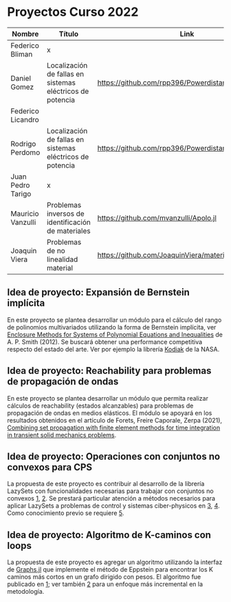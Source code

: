 # Proyectos Curso 2022

|Nombre|Título|Link|
|------|------------------|----|
|Federico Bliman|x||
|Daniel Gomez|Localización de fallas en sistemas eléctricos de potencia|https://github.com/rpp396/Powerdistancer/|
|Federico Licandro|||
|Rodrigo Perdomo|Localización de fallas en sistemas eléctricos de potencia|https://github.com/rpp396/Powerdistancer/|
|Juan Pedro Tarigo|x||
|Mauricio Vanzulli|Problemas inversos de identificación de materiales|https://github.com/mvanzulli/Apolo.jl|
|Joaquin Viera|Problemas de no linealidad material|https://github.com/JoaquinViera/materialNonLinearity.jl|

## Idea de proyecto: Expansión de Bernstein implícita

En este proyecto se plantea desarrollar un módulo para el cálculo del rango de polinomios multivariados utilizando la forma de Bernstein implícita, ver [Enclosure Methods for Systems of Polynomial Equations and Inequalities](https://d-nb.info/1028327854/34) de A. P. Smith (2012). Se buscará obtener una performance competitiva respecto del estado del arte. Ver por ejemplo la librería [Kodiak](https://github.com/nasa/Kodiak) de la NASA.

## Idea de proyecto: Reachability para problemas de propagación de ondas

En este proyecto se plantea desarrollar un módulo que permita realizar cálculos de reachability (estados alcanzables) para problemas de propagación de ondas en medios elásticos. El módulo se apoyará en los resultados obtenidos en el artículo de Forets, Freire Caporale, Zerpa (2021), [Combining set propagation with finite element methods for time integration in transient solid mechanics problems](https://dl.acm.org/doi/abs/10.1016/j.compstruc.2021.106699).

## Idea de proyecto: Operaciones con conjuntos no convexos para CPS

La propuesta de este proyecto es contribuir al desarrollo de la librería LazySets con funcionalidades necesarias para trabajar con conjuntos no convexos [1](https://github.com/JuliaReach/LazySets.jl/issues/3047), [2](https://github.com/JuliaReach/LazySets.jl/issues/1895). Se prestará particular atención a métodos necesarios para aplicar LazySets a problemas de control y sistemas ciber-physicos en [3](https://github.com/dionysos-dev/Dionysos.jl), [4](https://github.com/dionysos-dev/Dionysos.jl/issues/171). Como conocimiento previo se requiere [5](https://proceedings.juliacon.org/papers/10.21105/jcon.00097).

## Idea de proyecto: Algoritmo de K-caminos con loops

La propuesta de este proyecto es agregar un algoritmo utilizando la interfaz de [Graphs.jl](https://github.com/JuliaGraphs/Graphs.jl/) que implemente el método de Eppstein para encontrar los K caminos más cortos en un grafo dirigido con pesos. El algoritmo fue publicado en [1](https://www.ics.uci.edu/~eppstein/pubs/Epp-SJC-98.pdf); ver también [2](https://codeforces.com/blog/entry/102085) para un enfoque más incremental en la metodología.
